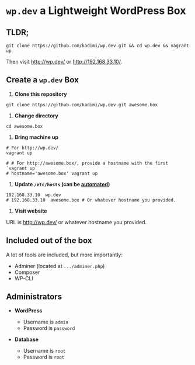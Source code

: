 # `wp.dev` a Lightweight WordPress Box

## TLDR;

```shell
git clone https://github.com/kadimi/wp.dev.git && cd wp.dev && vagrant up
```
Then visit http://wp.dev/ or http://192.168.33.10/.

## Create a `wp.dev` Box

1. **Clone this repository**

  ```shell
  git clone https://github.com/kadimi/wp.dev.git awesome.box
  ```
1. **Change directory**

  ```shell
  cd awesome.box
  ```
1. **Bring machine up**

  ```shell
  # For http://wp.dev/
  vagrant up

  # # For http://awesome.box/, provide a hostname with the first `vagrant up`
  # hostname='awesome.box' vagrant up
  ```
1. **Update `/etc/hosts` (can be [automated](https://github.com/cogitatio/vagrant-hostsupdater "The Vagrant::Hostsupdater plugin adds an entry to your /etc/hosts file on the host system"))**

  ```
  192.168.33.10  wp.dev
  # 192.168.33.10  awesome.box # Or whatever hostname you provided.
  ```

1. **Visit website**

  URL is http://wp.dev/ or whatever hostname you provided.

## Included out of the box

A lot of tools are included, but more importantly:

- Adminer (located at `.../adminer.php`)
- Composer
- WP-CLI

## Administrators

- **WordPress**
  - Username is `admin`
  - Password is `password`
  
- **Database**
  - Username is `root`
  - Password is `root`
